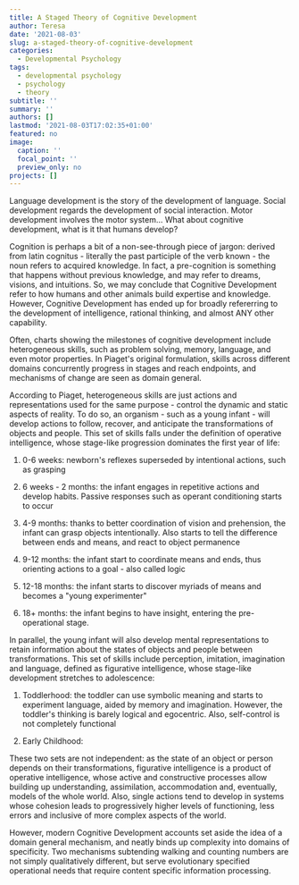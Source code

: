 ```yaml
---
title: A Staged Theory of Cognitive Development
author: Teresa
date: '2021-08-03'
slug: a-staged-theory-of-cognitive-development
categories:
  - Developmental Psychology
tags:
  - developmental psychology
  - psychology
  - theory
subtitle: ''
summary: ''
authors: []
lastmod: '2021-08-03T17:02:35+01:00'
featured: no
image:
  caption: ''
  focal_point: ''
  preview_only: no
projects: []
---
```


Language development is the story of the development of language. Social development regards the development of social interaction. Motor development involves the motor system... What about cognitive development, what is it that humans develop?

Cognition is perhaps a bit of a non-see-through piece of jargon: derived from latin cognitus - literally the past participle of the verb known - the noun refers to acquired knowledge. In fact, a pre-cognition is something that happens without previous knowledge, and may refer to dreams, visions, and intuitions. So, we may conclude that Cognitive Development refer to how humans and other animals build expertise and knowledge. However, Cognitive Development has ended up for broadly refererring to the development of intelligence, rational thinking, and almost ANY other capability.

Often, charts showing the milestones of cognitive development include heterogeneous skills, such as problem solving, memory, language, and even motor properties. In Piaget's original formulation, skills across different domains concurrently progress in stages and reach endpoints, and mechanisms of change are seen as domain general.

According to Piaget, heterogeneous skills are just actions and representations used for the same purpose - control the dynamic and static aspects of reality. To do so, an organism - such as a young infant - will develop actions to follow, recover, and anticipate the transformations of objects and people. This set of skills falls under the definition of operative intelligence, whose stage-like progression dominates the first year of life:

1) 0-6 weeks: newborn's reflexes superseded by intentional actions, such as grasping

2) 6 weeks - 2 months: the infant engages in repetitive actions and develop habits. Passive responses such as operant conditioning starts to occur

3) 4-9 months: thanks to better coordination of vision and prehension, the infant can grasp objects intentionally. Also starts to tell the difference between ends and means, and react to object permanence

4) 9-12 months: the infant start to coordinate means and ends, thus orienting actions to a goal - also called logic

5) 12-18 months: the infant starts to discover myriads of means and becomes a "young experimenter"

6) 18+ months: the infant begins to have insight, entering the pre-operational stage.

In parallel, the young infant will also develop mental representations to retain information about the states of objects and people between transformations. This set of skills include perception, imitation, imagination and language, defined as figurative intelligence, whose stage-like development stretches to adolescence:

1) Toddlerhood: the toddler can use symbolic meaning and starts to experiment language, aided by memory and imagination. However, the toddler's thinking is barely logical and egocentric. Also, self-control is not completely functional

2) Early Childhood:

These two sets are not independent: as the state of an object or person depends on their transformations, figurative intelligence is a product of operative intelligence, whose active and constructive processes allow building up understanding, assimilation, accommodation and, eventually, models of the whole world. Also, single actions tend to develop in systems whose cohesion leads to progressively higher levels of functioning, less errors and inclusive of more complex aspects of the world.

However, modern Cognitive Development accounts set aside the idea of a domain general mechanism, and neatly binds up complexity into domains of specificity. Two mechanisms subtending walking and counting numbers are not simply qualitatively different, but serve evolutionary specified operational needs that require content specific information processing.
